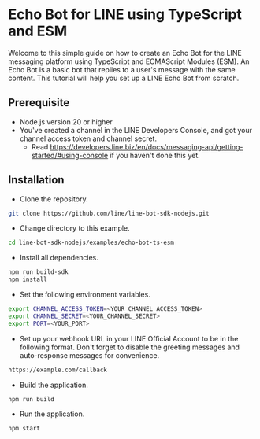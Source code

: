 # Echo Bot for LINE using TypeScript and ESM

Welcome to this simple guide on how to create an Echo Bot for the LINE messaging platform using TypeScript and ECMAScript Modules (ESM).
An Echo Bot is a basic bot that replies to a user's message with the same content.
This tutorial will help you set up a LINE Echo Bot from scratch.

## Prerequisite

- Node.js version 20 or higher
- You've created a channel in the LINE Developers Console, and got your channel access token and channel secret.
  - Read https://developers.line.biz/en/docs/messaging-api/getting-started/#using-console if you haven't done this yet.

## Installation

- Clone the repository.

```bash
git clone https://github.com/line/line-bot-sdk-nodejs.git
```

- Change directory to this example.

```bash
cd line-bot-sdk-nodejs/examples/echo-bot-ts-esm
```

- Install all dependencies.

```bash
npm run build-sdk
npm install
```

- Set the following environment variables.

```bash
export CHANNEL_ACCESS_TOKEN=<YOUR_CHANNEL_ACCESS_TOKEN>
export CHANNEL_SECRET=<YOUR_CHANNEL_SECRET>
export PORT=<YOUR_PORT>
```

- Set up your webhook URL in your LINE Official Account to be in the following format. Don't forget to disable the greeting messages and auto-response messages for convenience.

```bash
https://example.com/callback
```

- Build the application.

```bash
npm run build
```

- Run the application.

```bash
npm start
```

